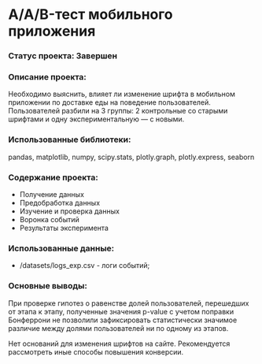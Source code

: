# A/A/B-тест мобильного приложения

### Статус проекта: Завершен

### Описание проекта: 
Необходимо выяснить, влияет ли изменение шрифта в мобильном приложении по доставке еды на поведение пользователей. Пользователей разбили на 3 группы: 2 контрольные со старыми шрифтами и одну экспериментальную — с новыми.

### Использованные библиотеки: 
pandas, matplotlib, numpy, scipy.stats, plotly.graph, plotly.express, seaborn

### Содержание проекта:
-  Получение данных
-  Предобработка данных
-  Изучение и проверка данных
-  Воронка событий
-  Результаты эксперимента

### Использованные данные:
 - /datasets/logs_exp.csv - логи событий;


### Основные выводы:
При проверке гипотез о равенстве долей пользователей, перешедших от этапа к этапу, полученные значения p-value с учетом поправки Бонферрони не позволили зафиксировать статистически значимое различие между долями пользователей ни по одному из этапов.

Нет оснований для изменения шрифтов на сайте. Рекомендуется рассмотреть иные способы повышения конверсии.


